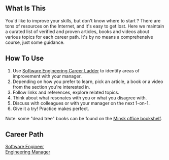 ## What Is This

You'd like to improve your skills, but don't know where to start ? There are tons of resources on the Internet, and it's easy to get lost. Here we maintain a curated list of verified and proven articles, books and videos about various topics for each career path. It's by no means a comprehensive course, just some guidance.

## How To Use

1. Use [Software Engineering Career Ladder](https://wiki.fitbit.com/display/IPD/Software+Engineering+Career+Ladder) to identify areas of improvement with your manager.
2. Depending on how you prefer to learn, pick an article, a book or a video from the section you're interested in. 
3. Follow links and references, explore related topics.
4. Think about what resonates with you or what you disagree with. 
5. Discuss with colleagues or with your manager on the next 1-on-1.
6. Give it a try! Practice makes perfect.

Note: some "dead tree" books can be found on the [Minsk office bookshelf](https://wiki.fitbit.com/display/intranet/Minsk+Bookshelf>).

## Career Path
[Software Engineer](./eng-curriculum.md)  
[Engineering Manager](./eng-mgr-curriculum.md)  